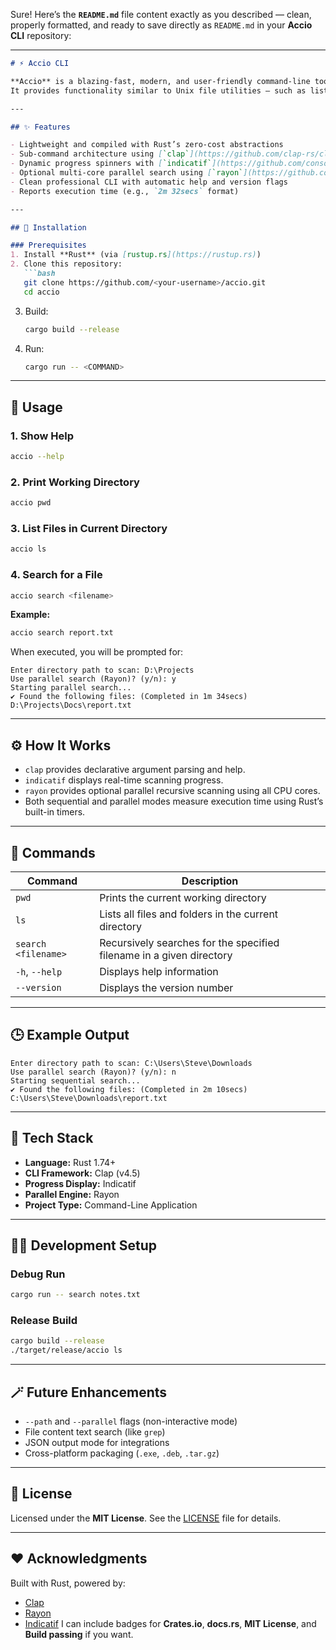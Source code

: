 Sure! Here’s the **`README.md`** file content exactly as you described — clean, properly formatted, and ready to save directly as `README.md` in your **Accio CLI** repository:

---

````markdown
# ⚡ Accio CLI

**Accio** is a blazing-fast, modern, and user-friendly command-line tool built in **Rust**.  
It provides functionality similar to Unix file utilities — such as listing, locating, and managing files — using **multi-threading**, **progress indicators**, and **tiny footprint performance**.

---

## ✨ Features

- Lightweight and compiled with Rust’s zero-cost abstractions  
- Sub-command architecture using [`clap`](https://github.com/clap-rs/clap)  
- Dynamic progress spinners with [`indicatif`](https://github.com/console-rs/indicatif)  
- Optional multi-core parallel search using [`rayon`](https://github.com/rayon-rs/rayon)  
- Clean professional CLI with automatic help and version flags  
- Reports execution time (e.g., `2m 32secs` format)

---

## 🚀 Installation

### Prerequisites
1. Install **Rust** (via [rustup.rs](https://rustup.rs))
2. Clone this repository:
   ```bash
   git clone https://github.com/<your-username>/accio.git
   cd accio
````

3. Build:

   ```bash
   cargo build --release
   ```
4. Run:

   ```bash
   cargo run -- <COMMAND>
   ```

---

## 📖 Usage

### 1. Show Help

```bash
accio --help
```

### 2. Print Working Directory

```bash
accio pwd
```

### 3. List Files in Current Directory

```bash
accio ls
```

### 4. Search for a File

```bash
accio search <filename>
```

**Example:**

```bash
accio search report.txt
```

When executed, you will be prompted for:

```text
Enter directory path to scan: D:\Projects
Use parallel search (Rayon)? (y/n): y
Starting parallel search...
✔ Found the following files: (Completed in 1m 34secs)
D:\Projects\Docs\report.txt
```

---

## ⚙️ How It Works

* `clap` provides declarative argument parsing and help.
* `indicatif` displays real-time scanning progress.
* `rayon` provides optional parallel recursive scanning using all CPU cores.
* Both sequential and parallel modes measure execution time using Rust’s built-in timers.

---

## 🧩 Commands

| Command             | Description                                                          |
| ------------------- | -------------------------------------------------------------------- |
| `pwd`               | Prints the current working directory                                 |
| `ls`                | Lists all files and folders in the current directory                 |
| `search <filename>` | Recursively searches for the specified filename in a given directory |
| `-h`, `--help`      | Displays help information                                            |
| `--version`         | Displays the version number                                          |

---

## 🕒 Example Output

```text
Enter directory path to scan: C:\Users\Steve\Downloads
Use parallel search (Rayon)? (y/n): n
Starting sequential search...
✔ Found the following files: (Completed in 2m 10secs)
C:\Users\Steve\Downloads\report.txt
```

---

## 🧠 Tech Stack

* **Language:** Rust 1.74+
* **CLI Framework:** Clap (v4.5)
* **Progress Display:** Indicatif
* **Parallel Engine:** Rayon
* **Project Type:** Command-Line Application

---

## 🧑‍💻 Development Setup

### Debug Run

```bash
cargo run -- search notes.txt
```

### Release Build

```bash
cargo build --release
./target/release/accio ls
```

---

## 🪄 Future Enhancements

* `--path` and `--parallel` flags (non-interactive mode)
* File content text search (like `grep`)
* JSON output mode for integrations
* Cross-platform packaging (`.exe`, `.deb`, `.tar.gz`)

---

## 📄 License

Licensed under the **MIT License**.
See the [LICENSE](./LICENSE) file for details.

---

## ❤️ Acknowledgments

Built with Rust, powered by:

* [Clap](https://github.com/clap-rs/clap)
* [Rayon](https://github.com/rayon-rs/rayon)
* [Indicatif](https://github.com/console-rs/indicatif)
I can include badges for **Crates.io**, **docs.rs**, **MIT License**, and **Build passing** if you want.
```
